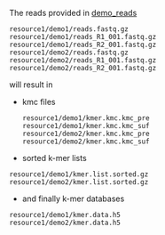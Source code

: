 The reads provided in [demo_reads](../demo_reads/)
```
resource1/demo1/reads.fastq.gz
resource1/demo1/reads_R1_001.fastq.gz
resource1/demo1/reads_R2_001.fastq.gz
resource1/demo2/reads.fastq.gz
resource1/demo2/reads_R1_001.fastq.gz
resource1/demo2/reads_R2_001.fastq.gz
```
will result in 
* kmc files
  ```
  resource1/demo1/kmer.kmc.kmc_pre
  resource1/demo1/kmer.kmc.kmc_suf
  resource1/demo2/kmer.kmc.kmc_pre
  resource1/demo2/kmer.kmc.kmc_suf
  ```
 * sorted k-mer lists
  ```
  resource1/demo1/kmer.list.sorted.gz
  resource1/demo2/kmer.list.sorted.gz
  ```
 * and finally k-mer databases
  ```
  resource1/demo1/kmer.data.h5
  resource1/demo2/kmer.data.h5
  ```
